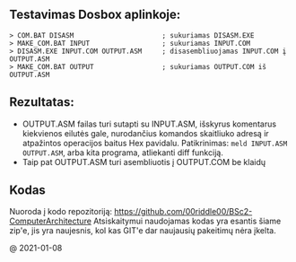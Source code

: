 ## Testavimas Dosbox aplinkoje:

```
> COM.BAT DISASM                      ; sukuriamas DISASM.EXE
> MAKE_COM.BAT INPUT                  ; sukuriamas INPUT.COM
> DISASM.EXE INPUT.COM OUTPUT.ASM     ; disasembliuojamas INPUT.COM į OUTPUT.ASM
> MAKE_COM.BAT OUTPUT                 ; sukuriamas OUTPUT.COM iš OUTPUT.ASM
```

## Rezultatas:

* OUTPUT.ASM failas turi sutapti su INPUT.ASM, išskyrus komentarus kiekvienos eilutės gale, 
nurodančius komandos skaitliuko adresą ir atpažintos operacijos baitus Hex pavidalu.
  Patikrinimas: `meld INPUT.ASM OUTPUT.ASM`, arba kita programa, atliekanti diff funkciją.
* Taip pat OUTPUT.ASM turi asembliuotis į OUTPUT.COM be klaidų

## Kodas
Nuoroda į kodo repozitoriją: https://github.com/00riddle00/BSc2-ComputerArchitecture
Atsiskaitymui naudojamas kodas yra esantis šiame zip'e, jis yra naujesnis, kol kas GIT'e
dar naujausių pakeitimų nėra įkelta.

@ 2021-01-08
